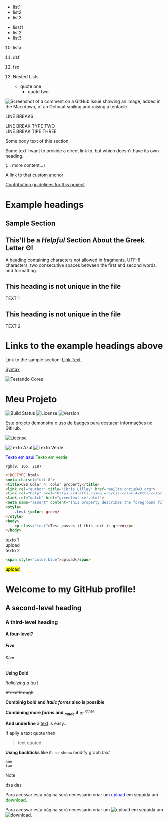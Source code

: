 - list1
- list2
- list3

+ lisst1
+ list2
+ list3

10. lista
11. dsf
12. fsd

1. Nested Lists
   - quote one
     - quote two

![Screenshot of a comment on a GitHub issue showing an image, added in the Markdown, of an Octocat smiling and raising a tentacle.](https://myoctocat.com/assets/images/base-octocat.svg)


LINE BREAKS  
  
LINE BREAK TYPE TWO\
LINE BREAK TIPE THREE<br/>



Some body text of this section.

<a name="anchor1"></a>
Some text I want to provide a direct link to, but which doesn't have its own heading.

(… more content…)

[A link to that custom anchor](#anchor1)


[Contribution 
guidelines for this project](skills-introduction-to-github/README.md)

# Example headings

## Sample Section

## This'll be a _Helpful_ Section About the Greek Letter Θ!
A heading containing characters not allowed in fragments, UTF-8 characters, two consecutive spaces between the first and second words, and formatting.

## This heading is not unique in the file

TEXT 1

## This heading is not unique in the file

TEXT 2

# Links to the example headings above

Link to the sample section: [Link Text](#sample-section).





[Syntax](https://docs.github.com/en/get-started/writing-on-github/getting-started-with-writing-and-formatting-on-github/basic-writing-and-formatting-syntax)

[](url)![Testando Cores](https://img.shields.io/badge/cores-black)

# Meu Projeto

![Build Status](https://img.shields.io/badge/build-passing-brightgreen)
![License](https://img.shields.io/badge/license-MIT-blue)
![Version](https://img.shields.io/badge/version-1.0.0-yellow)

Este projeto demonstra o uso de badges para destacar informações no GitHub.



![License](https://img.shields.io/badge/license-MIT-blue)


![Texto Azul](https://img.shields.io/badge/Texto-Azul-blue)
![Texto Verde](https://img.shields.io/badge/Texto-Verde-green)


<span style="color:blue">Texto em azul</span>
<span style="color:green">Texto em verde</span>

 
 `rgb(9, 105, 218)`



```html
<!DOCTYPE html>
<meta charset="utf-8">
<title>CSS Color 4: color property</title>
<link rel="author" title="Chris Lilley" href="mailto:chris@w3.org">
<link rel="help" href="https://drafts.csswg.org/css-color-4/#the-color-property">
<link rel="match" href="greentext-ref.html">
<meta name="assert" content="This property describes the foreground fill color of an element’s text content.">
<style>
    .test {color: green}
</style>
<body>
    <p class="test">Test passes if this text is green</p>
</body>
```


texto 1 <br>upload<br> texto 2



```html
<span style="color:blue">upload</span>
```

<mark>upload</mark>





# Welcome to my GitHub profile!
## A second-level heading
### A third-level heading
#### A four-level?
##### Five
###### Sixx
**Using Bold**

_Italicizing a text_

~~Strikethrough~~

**Combinig bold and _Italic forms_ also is possible**

**Combining more _forms_ and <sub>_made_</sub> it** or <sup>other</sup>

**And underline** a <ins>text</ins> is easy...

If aplly a text quote then:

>text quoted

**Using backticks** like it: `to shoow` modify graph _text_

```
one
two
```
>[!Note]
>dsa
>das
>


Para acessar esta página será necessário criar um <span style="color:blue">upload</span> em seguida um <span style="color:green">download</span>.


Para acessar esta página será necessário criar um ![upload](https://img.shields.io/badge/upload-blue) em seguida um ![download](https://img.shields.io/badge/download-green).

